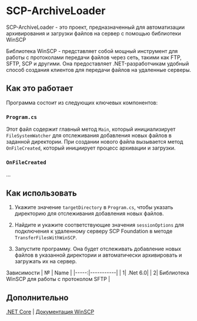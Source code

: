 # SCP-ArchiveLoader

SCP-ArchiveLoader - это проект, предназначенный для автоматизации архивирования и загрузки файлов на сервер с помощью библиотеки WinSCP

Библиотека WinSCP - представляет собой мощный инструмент для работы с протоколами передачи файлов через сеть, такими как FTP, SFTP, SCP и другими. Она предоставляет .NET-разработчикам удобный способ создания клиентов для передачи файлов на удаленные серверы.

## Как это работает

Программа состоит из следующих ключевых компонентов:

### `Program.cs`

Этот файл содержит главный метод `Main`, который инициализирует `FileSystemWatcher` для отслеживания добавления новых файлов в заданной директории. При создании нового файла вызывается метод `OnFileCreated`, который инициирует процесс архивации и загрузки.

### `OnFileCreated`

...

## Как использовать

1. Укажите значение `targetDirectory` в `Program.cs`, чтобы указать директорию для отслеживания добавления новых файлов.

2. Найдите и укажите соответствующие значения `sessionOptions` для подключения к удаленному серверу SCP Foundation в методе `TransferFilesWithWinSCP`.

3. Запустите программу. Она будет отслеживать добавление новых файлов в указанной директории и автоматически архивировать и загружать их на сервер.

Зависимости
| №  | Name |
|-----:|-----------|
|     1| .Net 6.0|
|     2| Библиотека WinSCP для работы с протоколом SFTP  |

## Дополнительно
[.NET Core](https://learn.microsoft.com/ru-ru/dotnet/core/introduction) | [Документация WinSCP](https://winscp.net/eng/docs/library)
